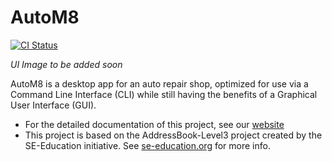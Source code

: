 # AutoM8

[![CI Status](https://github.com/AY2223S2-CS2103-W17-4/tp/actions/workflows/gradle.yml/badge.svg)](https://github.com/AY2223S2-CS2103-W17-4/tp/actions)

*UI Image to be added soon*

AutoM8 is a desktop app for an auto repair shop, optimized for use via a Command Line Interface (CLI) while still having the benefits of a Graphical User Interface (GUI).
* For the detailed documentation of this project, see our [website](https://ay2223s2-cs2103-w17-4.github.io/tp/)
* This project is based on the AddressBook-Level3 project created by the SE-Education initiative. See [se-education.org](https://se-education.org#https://se-education.org) for more info.
